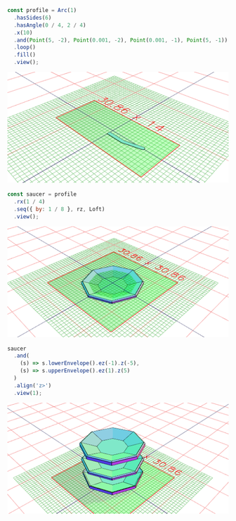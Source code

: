 ```JavaScript
const profile = Arc(1)
  .hasSides(6)
  .hasAngle(0 / 4, 2 / 4)
  .x(10)
  .and(Point(5, -2), Point(0.001, -2), Point(0.001, -1), Point(5, -1))
  .loop()
  .fill()
  .view();
```

![Image](saucer.md.0.png)

```JavaScript
const saucer = profile
  .rx(1 / 4)
  .seq({ by: 1 / 8 }, rz, Loft)
  .view();
```

![Image](saucer.md.1.png)

```JavaScript
saucer
  .and(
    (s) => s.lowerEnvelope().ez(-1).z(-5),
    (s) => s.upperEnvelope().ez(1).z(5)
  )
  .align('z>')
  .view(1);
```

![Image](saucer.md.2.png)
